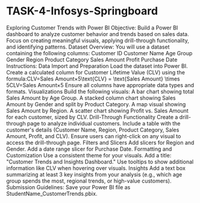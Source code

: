 # TASK-4-Infosys-Springboard
Exploring Customer Trends with Power BI Objective: Build a Power BI dashboard to analyze customer behavior and trends based on sales data. Focus on creating meaningful visuals, applying drill-through functionality, and identifying patterns. Dataset Overview: You will use a dataset containing the following columns: Customer ID Customer Name Age Group Gender Region Product Category Sales Amount Profit Purchase Date Instructions: Data Import and Preparation Load the dataset into Power BI. Create a calculated column for Customer Lifetime Value (CLV) using the formula:CLV=Sales Amount×5\text{CLV} = \text{Sales Amount} \times 5CLV=Sales Amount×5 Ensure all columns have appropriate data types and formats. Visualizations Build the following visuals: A bar chart showing total Sales Amount by Age Group. A stacked column chart showing Sales Amount by Gender and split by Product Category. A map visual showing Sales Amount by Region. A scatter chart showing Profit vs. Sales Amount for each customer, sized by CLV. Drill-Through Functionality Create a drill-through page to analyze individual customers. Include a table with the customer's details (Customer Name, Region, Product Category, Sales Amount, Profit, and CLV). Ensure users can right-click on any visual to access the drill-through page. Filters and Slicers Add slicers for Region and Gender. Add a date range slicer for Purchase Date. Formatting and Customization Use a consistent theme for your visuals. Add a title: "Customer Trends and Insights Dashboard." Use tooltips to show additional information like CLV when hovering over visuals. Insights Add a text box summarizing at least 3 key insights from your analysis (e.g., which age group spends the most, regional trends, or high-value customers). Submission Guidelines: Save your Power BI file as StudentName_CustomerTrends.pbix.
